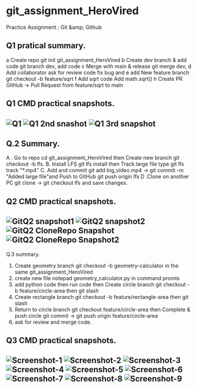 # git_assignment_HeroVired
Practice Assignment : Git &amp;amp; Github
 ## Q1 pratical summary.
 a	Create repo	git init git_assignment_HeroVired
b	Create dev branch & add code	git branch dev, add code
c	Merge with main & release	git merge dev,
d	Add collaborator	ask for review code fix bug and 
e	add New feature branch	git checkout -b feature/sqrt
f	Add sqrt code	Add math.sqrt()
h	Create PR	GitHub → Pull Request from feature/sqrt to main

 ## Q1 CMD practical snapshots.

![Q1 ](https://github.com/user-attachments/assets/cce7806b-75cd-429c-9551-26154c989490)
![Q1 2nd snashot](https://github.com/user-attachments/assets/b2717cb4-3654-408c-9392-5d19446b5b65)
![Q1 3rd snapshot](https://github.com/user-attachments/assets/47e70854-5380-40a2-9976-9e6be3f75f4f)
---
## Q.2 Summary.
A . Go to repo	cd git_assignment_HeroVired then Create new branch	git checkout -b lfs.
B. Install LFS	git lfs install then Track large file type	git lfs track "*.mp4"
C. Add and commit	git add big_video.mp4 → git commit -m "Added large file"and Push to GitHub	git push origin lfs
D .Clone on another PC	git clone <repo-url> → git checkout lfs and save changes.
## Q2 CMD practical snapshots.

![GitQ2 snapshot1](https://github.com/user-attachments/assets/32a3aa97-6a96-4568-9286-fdce104e1907)
![GitQ2 snapshot2](https://github.com/user-attachments/assets/393e1661-02f2-422c-84ff-c373966bd8a0)
![GitQ2 CloneRepo Snapshot](https://github.com/user-attachments/assets/fd4018ba-329f-491c-acc6-88f2f7c87037)
![GitQ2 CloneRepo Snapshot2](https://github.com/user-attachments/assets/0d7f95f2-75b3-4a61-b6ea-baa8ce5d0b04)
---

Q.3 summary.
1. Create geometry branch git checkout -b geometry-calculator in the same git_assignment_HeroVired
2. create new file notepad geometry_calculator.py in command promts
3. add python code then run code then Create circle branch git checkout -b feature/circle-area then git slash
4. Create rectangle branch git checkout -b feature/rectangle-area then git slash
5. Return to circle branch git checkout feature/circle-area then Complete & push circle
git commit → git push origin feature/circle-area
6. ask for review and merge code.
   
## Q3 CMD practical snapshots.

![Screenshot-1](https://github.com/user-attachments/assets/4140e2fa-9e7a-48d8-9fd0-9bd5c76e710f)
![Screenshot-2](https://github.com/user-attachments/assets/3a1ff538-7d16-4bc7-b0cb-b44012898dc2)
![Screenshot-3](https://github.com/user-attachments/assets/a0cafa6d-419f-450a-b6d8-240e61bbaa55)
![Screenshot-4](https://github.com/user-attachments/assets/d05388f1-012b-4472-8bd9-76ef20a97e8e)
![Screenshot-5](https://github.com/user-attachments/assets/c09dfe3a-dc72-4c70-9705-704687249f32)
![Screenshot-6](https://github.com/user-attachments/assets/12c4645c-1679-4e33-ac5e-741499cdf117)
![Screenshot-7](https://github.com/user-attachments/assets/4f40cefe-6b4d-4b31-9b42-a421308b48e8)
![Screenshot-8](https://github.com/user-attachments/assets/b3bc0af9-0ca1-43f2-afdc-2c932055ad1c)
![Screenshot-9](https://github.com/user-attachments/assets/508caa9e-aebd-439c-9231-3beae2445943)
---






